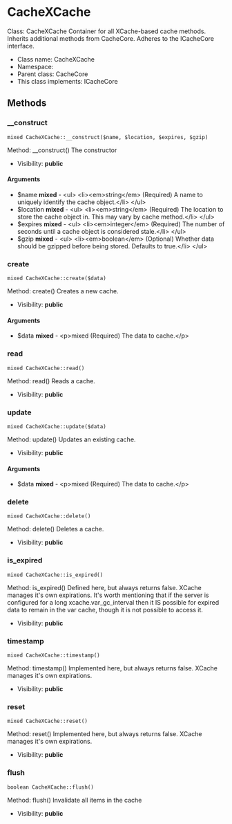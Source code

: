 CacheXCache
===============

Class: CacheXCache
	Container for all XCache-based cache methods. Inherits additional methods from CacheCore. Adheres to the ICacheCore interface.




* Class name: CacheXCache
* Namespace: 
* Parent class: CacheCore
* This class implements: ICacheCore






Methods
-------


### __construct

    mixed CacheXCache::__construct($name, $location, $expires, $gzip)

Method: __construct()
	The constructor



* Visibility: **public**


#### Arguments
* $name **mixed** - &lt;ul&gt;
&lt;li&gt;&lt;em&gt;string&lt;/em&gt; (Required) A name to uniquely identify the cache object.&lt;/li&gt;
&lt;/ul&gt;
* $location **mixed** - &lt;ul&gt;
&lt;li&gt;&lt;em&gt;string&lt;/em&gt; (Required) The location to store the cache object in. This may vary by cache method.&lt;/li&gt;
&lt;/ul&gt;
* $expires **mixed** - &lt;ul&gt;
&lt;li&gt;&lt;em&gt;integer&lt;/em&gt; (Required) The number of seconds until a cache object is considered stale.&lt;/li&gt;
&lt;/ul&gt;
* $gzip **mixed** - &lt;ul&gt;
&lt;li&gt;&lt;em&gt;boolean&lt;/em&gt; (Optional) Whether data should be gzipped before being stored. Defaults to true.&lt;/li&gt;
&lt;/ul&gt;



### create

    mixed CacheXCache::create($data)

Method: create()
	Creates a new cache.



* Visibility: **public**


#### Arguments
* $data **mixed** - &lt;p&gt;mixed (Required) The data to cache.&lt;/p&gt;



### read

    mixed CacheXCache::read()

Method: read()
	Reads a cache.



* Visibility: **public**




### update

    mixed CacheXCache::update($data)

Method: update()
	Updates an existing cache.



* Visibility: **public**


#### Arguments
* $data **mixed** - &lt;p&gt;mixed (Required) The data to cache.&lt;/p&gt;



### delete

    mixed CacheXCache::delete()

Method: delete()
	Deletes a cache.



* Visibility: **public**




### is_expired

    mixed CacheXCache::is_expired()

Method: is_expired()
	Defined here, but always returns false. XCache manages it's own expirations. It's worth
 mentioning that if the server is configured for a long xcache.var_gc_interval then it IS
 possible for expired data to remain in the var cache, though it is not possible to access
 it.



* Visibility: **public**




### timestamp

    mixed CacheXCache::timestamp()

Method: timestamp()
	Implemented here, but always returns false. XCache manages it's own expirations.



* Visibility: **public**




### reset

    mixed CacheXCache::reset()

Method: reset()
	Implemented here, but always returns false. XCache manages it's own expirations.



* Visibility: **public**




### flush

    boolean CacheXCache::flush()

Method: flush()
 Invalidate all items in the cache



* Visibility: **public**



